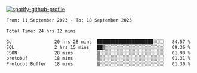 [![spotify-github-profile](https://spotify-github-profile.vercel.app/api/view?uid=313pysyt3uxkjdidtiuvzf7nrnnu&cover_image=true&theme=natemoo-re&show_offline=false&background_color=121212&interchange=false&bar_color=53b14f&bar_color_cover=false)](https://spotify-github-profile.vercel.app/api/view?uid=313pysyt3uxkjdidtiuvzf7nrnnu&redirect=true)

<!--START_SECTION:waka-->

```txt
From: 11 September 2023 - To: 18 September 2023

Total Time: 24 hrs 12 mins

Go                20 hrs 28 mins  █████████████████████░░░░   84.57 %
SQL               2 hrs 15 mins   ██▒░░░░░░░░░░░░░░░░░░░░░░   09.36 %
JSON              28 mins         ▒░░░░░░░░░░░░░░░░░░░░░░░░   01.98 %
protobuf          18 mins         ▒░░░░░░░░░░░░░░░░░░░░░░░░   01.31 %
Protocol Buffer   18 mins         ▒░░░░░░░░░░░░░░░░░░░░░░░░   01.30 %
```

<!--END_SECTION:waka-->